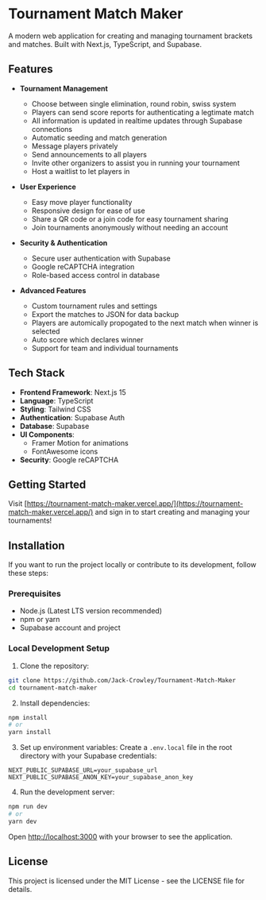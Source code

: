 # Tournament Match Maker

A modern web application for creating and managing tournament brackets and matches. Built with Next.js, TypeScript, and Supabase.

## Features

- **Tournament Management**
  - Choose between single elimination, round robin, swiss system
  - Players can send score reports for authenticating a legtimate match
  - All information is updated in realtime updates through Supabase connections
  - Automatic seeding and match generation
  - Message players privately
  - Send announcements to all players
  - Invite other organizers to assist you in running your tournament
  - Host a waitlist to let players in

- **User Experience**
  - Easy move player functionality
  - Responsive design for ease of use
  - Share a QR code or a join code for easy tournament sharing
  - Join tournaments anonymously without needing an account

- **Security & Authentication**
  - Secure user authentication with Supabase
  - Google reCAPTCHA integration
  - Role-based access control in database

- **Advanced Features**
  - Custom tournament rules and settings
  - Export the matches to JSON for data backup
  - Players are automically propogated to the next match when winner is selected
  - Auto score which declares winner
  - Support for team and individual tournaments

## Tech Stack

- **Frontend Framework**: Next.js 15
- **Language**: TypeScript
- **Styling**: Tailwind CSS
- **Authentication**: Supabase Auth
- **Database**: Supabase
- **UI Components**: 
  - Framer Motion for animations
  - FontAwesome icons
- **Security**: Google reCAPTCHA

## Getting Started

Visit [https://tournament-match-maker.vercel.app/](https://tournament-match-maker.vercel.app/) and sign in to start creating and managing your tournaments!

## Installation

If you want to run the project locally or contribute to its development, follow these steps:

### Prerequisites

- Node.js (Latest LTS version recommended)
- npm or yarn
- Supabase account and project

### Local Development Setup

1. Clone the repository:
```bash
git clone https://github.com/Jack-Crowley/Tournament-Match-Maker
cd tournament-match-maker
```

2. Install dependencies:
```bash
npm install
# or
yarn install
```

3. Set up environment variables:
Create a `.env.local` file in the root directory with your Supabase credentials:
```
NEXT_PUBLIC_SUPABASE_URL=your_supabase_url
NEXT_PUBLIC_SUPABASE_ANON_KEY=your_supabase_anon_key
```

4. Run the development server:
```bash
npm run dev
# or
yarn dev
```

Open [http://localhost:3000](http://localhost:3000) with your browser to see the application.

## License

This project is licensed under the MIT License - see the LICENSE file for details.
